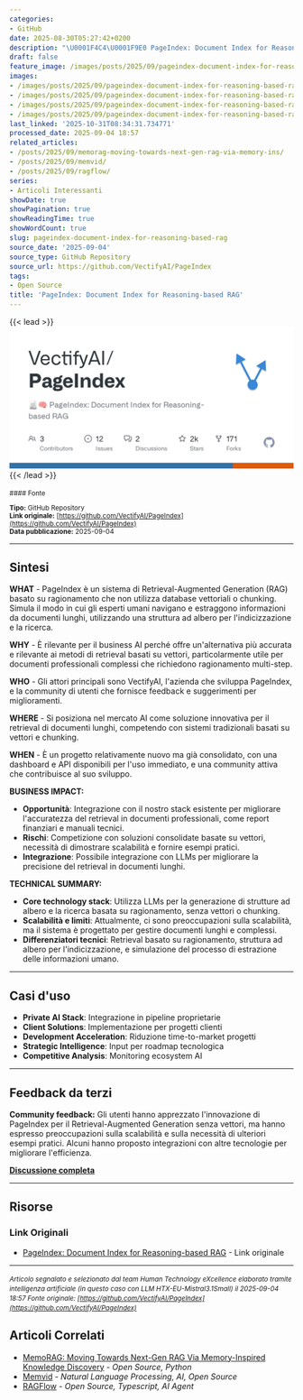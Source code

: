 ```yaml
---
categories:
- GitHub
date: 2025-08-30T05:27:42+0200
description: "\U0001F4C4\U0001F9E0 PageIndex: Document Index for Reasoning-based RAG"
draft: false
feature_image: /images/posts/2025/09/pageindex-document-index-for-reasoning-based-rag-featured.webp
images:
- /images/posts/2025/09/pageindex-document-index-for-reasoning-based-rag-featured.webp
- /images/posts/2025/09/pageindex-document-index-for-reasoning-based-rag-2.webp
- /images/posts/2025/09/pageindex-document-index-for-reasoning-based-rag-4.webp
- /images/posts/2025/09/pageindex-document-index-for-reasoning-based-rag-6.webp
last_linked: '2025-10-31T08:34:31.734771'
processed_date: 2025-09-04 18:57
related_articles:
- /posts/2025/09/memorag-moving-towards-next-gen-rag-via-memory-ins/
- /posts/2025/09/memvid/
- /posts/2025/09/ragflow/
series:
- Articoli Interessanti
showDate: true
showPagination: true
showReadingTime: true
showWordCount: true
slug: pageindex-document-index-for-reasoning-based-rag
source_date: '2025-09-04'
source_type: GitHub Repository
source_url: https://github.com/VectifyAI/PageIndex
tags:
- Open Source
title: 'PageIndex: Document Index for Reasoning-based RAG'
---
```


{{< lead >}}
![Featured image](/images/posts/2025/09/pageindex-document-index-for-reasoning-based-rag-featured.webp)
{{< /lead >}}

<small>
#### Fonte

**Tipo:** GitHub Repository  
**Link originale:** [https://github.com/VectifyAI/PageIndex](https://github.com/VectifyAI/PageIndex)  
**Data pubblicazione:** 2025-09-04

</small>

---

## Sintesi

**WHAT** - PageIndex è un sistema di Retrieval-Augmented Generation (RAG) basato su ragionamento che non utilizza database vettoriali o chunking. Simula il modo in cui gli esperti umani navigano e estraggono informazioni da documenti lunghi, utilizzando una struttura ad albero per l'indicizzazione e la ricerca.

**WHY** - È rilevante per il business AI perché offre un'alternativa più accurata e rilevante ai metodi di retrieval basati su vettori, particolarmente utile per documenti professionali complessi che richiedono ragionamento multi-step.

**WHO** - Gli attori principali sono VectifyAI, l'azienda che sviluppa PageIndex, e la community di utenti che fornisce feedback e suggerimenti per miglioramenti.

**WHERE** - Si posiziona nel mercato AI come soluzione innovativa per il retrieval di documenti lunghi, competendo con sistemi tradizionali basati su vettori e chunking.

**WHEN** - È un progetto relativamente nuovo ma già consolidato, con una dashboard e API disponibili per l'uso immediato, e una community attiva che contribuisce al suo sviluppo.

**BUSINESS IMPACT:**
- **Opportunità**: Integrazione con il nostro stack esistente per migliorare l'accuratezza del retrieval in documenti professionali, come report finanziari e manuali tecnici.
- **Rischi**: Competizione con soluzioni consolidate basate su vettori, necessità di dimostrare scalabilità e fornire esempi pratici.
- **Integrazione**: Possibile integrazione con LLMs per migliorare la precisione del retrieval in documenti lunghi.

**TECHNICAL SUMMARY:**
- **Core technology stack**: Utilizza LLMs per la generazione di strutture ad albero e la ricerca basata su ragionamento, senza vettori o chunking.
- **Scalabilità e limiti**: Attualmente, ci sono preoccupazioni sulla scalabilità, ma il sistema è progettato per gestire documenti lunghi e complessi.
- **Differenziatori tecnici**: Retrieval basato su ragionamento, struttura ad albero per l'indicizzazione, e simulazione del processo di estrazione delle informazioni umano.

---

## Casi d'uso

- **Private AI Stack**: Integrazione in pipeline proprietarie
- **Client Solutions**: Implementazione per progetti clienti
- **Development Acceleration**: Riduzione time-to-market progetti
- **Strategic Intelligence**: Input per roadmap tecnologica
- **Competitive Analysis**: Monitoring ecosystem AI

---

## Feedback da terzi

**Community feedback:** Gli utenti hanno apprezzato l'innovazione di PageIndex per il Retrieval-Augmented Generation senza vettori, ma hanno espresso preoccupazioni sulla scalabilità e sulla necessità di ulteriori esempi pratici. Alcuni hanno proposto integrazioni con altre tecnologie per migliorare l'efficienza.

**[Discussione completa](https://github.com/VectifyAI/PageIndex/blob/main/cookbook/pageindex_RAG_simple.ipynb)**

---


## Risorse

### Link Originali
- [PageIndex: Document Index for Reasoning-based RAG](https://github.com/VectifyAI/PageIndex) - Link originale


---

*<small>Articolo segnalato e selezionato dal team Human Technology eXcellence elaborato tramite intelligenza artificiale (in questo caso con LLM HTX-EU-Mistral3.1Small) il 2025-09-04 18:57
Fonte originale: [https://github.com/VectifyAI/PageIndex](https://github.com/VectifyAI/PageIndex)</small>*

## Articoli Correlati

- [MemoRAG: Moving Towards Next-Gen RAG Via Memory-Inspired Knowledge Discovery](/posts/2025/09/memorag-moving-towards-next-gen-rag-via-memory-ins/) - *Open Source, Python*
- [Memvid](/posts/2025/09/memvid/) - *Natural Language Processing, AI, Open Source*
- [RAGFlow](/posts/2025/09/ragflow/) - *Open Source, Typescript, AI Agent*